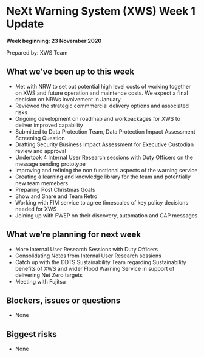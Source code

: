 # NeXt Warning System (XWS) Week 1 Update
**Week beginning: 23 November 2020** 

Prepared by: XWS Team

## What we’ve been up to this week

* Met with NRW to set out potential high level costs of working together on XWS and future operation and maintence costs. We expect a final decision on NRWs involvement in January.
* Reviewed the strategic commmercial delivery options and associated risks
* Ongoing development on roadmap and workpackages for XWS to deliver improved capability
* Submitted to Data Protection Team, Data Protection Impact Assessment Screening Question
* Drafting Security Business Impact Assessment for Executive Custodian review and approval
* Undertook 4 Internal User Research sessions with Duty Officers on the message sending prototype
* Improving and refining the non functional aspects of the warning service
* Creating a learning and knowledge library for the team and potentially new team memebers
* Preparing Post Christmas Goals
* Show and Share and Team Retro
* Working with FIM service to agree timescales of key policy decisions needed for XWS
* Joining up with FWEP on their discovery, automation and CAP messages


## What we’re planning for next week

* More Internal User Research Sessions with Duty Officers
* Consolidating Notes from Internal User Research sessions
* Catch up with the DDTS Sustainability Team regarding Sustainability benefits of XWS and wider Flood Warning Service in support of delivering Net Zero targets
* Meeting with Fujitsu

## Blockers, issues or questions

* None

## Biggest risks

* None
